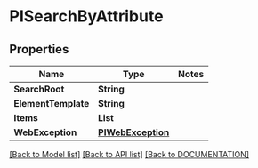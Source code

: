 # PISearchByAttribute

## Properties
Name | Type | Notes
------------ | ------------- | -------------
**SearchRoot** | **String**
**ElementTemplate** | **String**
**Items** | **List<PIValueQuery>**
**WebException** | **[**PIWebException**](../models/PIWebException.md)**

[[Back to Model list]](../../DOCUMENTATION.md#documentation-for-models) [[Back to API list]](../../DOCUMENTATION.md#documentation-for-api-endpoints) [[Back to DOCUMENTATION]](../../DOCUMENTATION.md)
